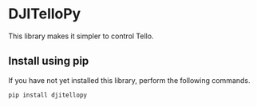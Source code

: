 # DJITelloPy
This library makes it simpler to control Tello.
## Install using pip
If you have not yet installed this library, perform the following commands.

```bash
pip install djitellopy
```
